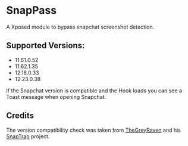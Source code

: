 # SnapPass
A Xposed module to bypass snapchat screenshot detection.

## Supported Versions:
- 11.61.0.52
- 11.62.1.35
- 12.18.0.33
- 12.23.0.38

If the Snapchat version is compatible and the Hook loads you can see a Toast message when opening Snapchat.
## Credits
The version compatibility check was taken from [TheGreyRaven](https://github.com/TheGreyRaven) and his [SnapTrap](https://github.com/TheGreyRaven/SnapTrap) project.
